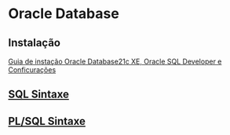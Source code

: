 # Oracle Database 

## Instalação
[Guia de instação Oracle Database21c XE, Oracle SQL Developer e Conficurações](https://github.com/maurobiazutti/Oracle_Database/tree/main/Instalação)

## [SQL Sintaxe](https://github.com/maurobiazutti/Oracle_Database/blob/main/SQL/select.sql)
  
## [PL/SQL Sintaxe](https://github.com/maurobiazutti/Oracle_Database/tree/main/pl_sql)
 

